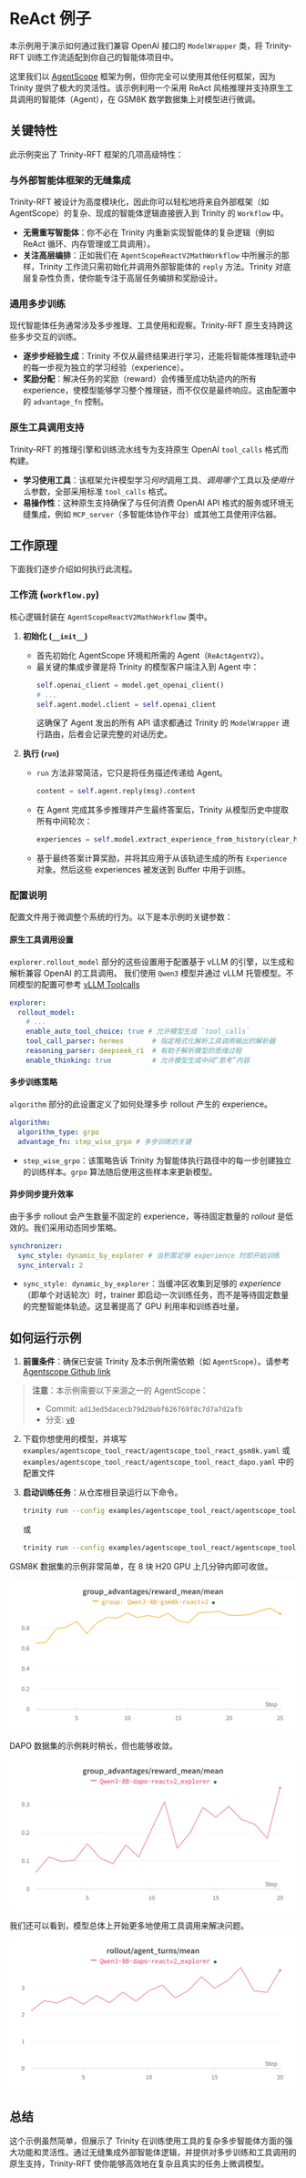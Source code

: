 # ReAct 例子

本示例用于演示如何通过我们兼容 OpenAI 接口的 `ModelWrapper` 类，将 Trinity-RFT 训练工作流适配到你自己的智能体项目中。

这里我们以 [AgentScope](https://github.com/modelscope/agentscope) 框架为例，但你完全可以使用其他任何框架，因为 Trinity 提供了极大的灵活性。该示例利用一个采用 ReAct 风格推理并支持原生工具调用的智能体（Agent），在 GSM8K 数学数据集上对模型进行微调。

## 关键特性

此示例突出了 Trinity-RFT 框架的几项高级特性：

### 与外部智能体框架的无缝集成
Trinity-RFT 被设计为高度模块化，因此你可以轻松地将来自外部框架（如 AgentScope）的复杂、现成的智能体逻辑直接嵌入到 Trinity 的 `Workflow` 中。

- **无需重写智能体**：你不必在 Trinity 内重新实现智能体的复杂逻辑（例如 ReAct 循环、内存管理或工具调用）。
- **关注高层编排**：正如我们在 `AgentScopeReactV2MathWorkflow` 中所展示的那样，Trinity 工作流只需初始化并调用外部智能体的 `reply` 方法。Trinity 对底层复杂性负责，使你能专注于高层任务编排和奖励设计。

### 通用多步训练
现代智能体任务通常涉及多步推理、工具使用和观察。Trinity-RFT 原生支持跨这些多步交互的训练。

- **逐步步经验生成**：Trinity 不仅从最终结果进行学习，还能将智能体推理轨迹中的每一步视为独立的学习经验（experience）。
- **奖励分配**：解决任务的奖励（reward）会传播至成功轨迹内的所有 experience，使模型能够学习整个推理链，而不仅仅是最终响应。这由配置中的 `advantage_fn` 控制。

### 原生工具调用支持
Trinity-RFT 的推理引擎和训练流水线专为支持原生 OpenAI `tool_calls` 格式而构建。

- **学习使用工具**：该框架允许模型学习*何时*调用工具、*调用哪个*工具以及*使用什么*参数，全部采用标准 `tool_calls` 格式。
- **易操作性**：这种原生支持确保了与任何消费 OpenAI API 格式的服务或环境无缝集成，例如 `MCP_server`（多智能体协作平台）或其他工具使用评估器。

## 工作原理

下面我们逐步介绍如何执行此流程。

### 工作流 (`workflow.py`)

核心逻辑封装在 `AgentScopeReactV2MathWorkflow` 类中。

1.  **初始化 (`__init__`)**
    - 首先初始化 AgentScope 环境和所需的 Agent（`ReActAgentV2`）。
    - 最关键的集成步骤是将 Trinity 的模型客户端注入到 Agent 中：
      ```python
      self.openai_client = model.get_openai_client()
      # ...
      self.agent.model.client = self.openai_client
      ```
      这确保了 Agent 发出的所有 API 请求都通过 Trinity 的 `ModelWrapper` 进行路由，后者会记录完整的对话历史。

2.  **执行 (`run`)**
    - `run` 方法非常简洁，它只是将任务描述传递给 Agent。
      ```python
      content = self.agent.reply(msg).content
      ```
    - 在 Agent 完成其多步推理并产生最终答案后，Trinity 从模型历史中提取所有中间轮次：
      ```python
      experiences = self.model.extract_experience_from_history(clear_history=True)
      ```
    - 基于最终答案计算奖励，并将其应用于从该轨迹生成的所有 `Experience` 对象。然后这些 experiences 被发送到 Buffer 中用于训练。

### 配置说明

配置文件用于微调整个系统的行为。以下是本示例的关键参数：

#### 原生工具调用设置

`explorer.rollout_model` 部分的这些设置用于配置基于 vLLM 的引擎，以生成和解析兼容 OpenAI 的工具调用。
我们使用 `Qwen3` 模型并通过 vLLM 托管模型。不同模型的配置可参考 [vLLM Toolcalls](https://docs.vllm.ai/en/stable/features/tool_calling.html#qwen-models)


```yaml
explorer:
  rollout_model:
    # ...
    enable_auto_tool_choice: true # 允许模型生成 `tool_calls`
    tool_call_parser: hermes       # 指定格式化解析工具调用输出的解析器
    reasoning_parser: deepseek_r1  # 有助于解析模型的思维过程
    enable_thinking: true          # 允许模型生成中间“思考”内容
```

#### 多步训练策略

`algorithm` 部分的此设置定义了如何处理多步 rollout 产生的 experience。

```yaml
algorithm:
  algorithm_type: grpo
  advantage_fn: step_wise_grpo # 多步训练的关键
```
-   `step_wise_grpo`：该策略告诉 Trinity 为智能体执行路径中的每一步创建独立的训练样本。`grpo` 算法随后使用这些样本来更新模型。

#### 异步同步提升效率

由于多步 rollout 会产生数量不固定的 experience，等待固定数量的 *rollout* 是低效的。我们采用动态同步策略。

```yaml
synchronizer:
  sync_style: dynamic_by_explorer # 当积累足够 experience 时即开始训练
  sync_interval: 2
```
-   `sync_style: dynamic_by_explorer`：当缓冲区收集到足够的 *experience*（即单个对话轮次）时，trainer 即启动一次训练任务，而不是等待固定数量的完整智能体轨迹。这显著提高了 GPU 利用率和训练吞吐量。

## 如何运行示例

1.  **前置条件**：确保已安装 Trinity 及本示例所需依赖（如 `AgentScope`）。请参考 [Agentscope Github link](https://github.com/agentscope-ai/agentscope/tree/v0_zh)

> **注意**：本示例需要以下来源之一的 AgentScope：
>  - Commit: `ad13ed5dacecb79d20abf626769f8c7d7a7d2afb`
>  - 分支: [`v0`](https://github.com/agentscope-ai/agentscope/tree/v0_zh)

2. 下载你想使用的模型，并填写 `examples/agentscope_tool_react/agentscope_tool_react_gsm8k.yaml` 或 `examples/agentscope_tool_react/agentscope_tool_react_dapo.yaml` 中的配置文件

3.  **启动训练任务**：从仓库根目录运行以下命令。

    ```bash
    trinity run --config examples/agentscope_tool_react/agentscope_tool_react_gsm8k.yaml
    ```

    或

    ```bash
    trinity run --config examples/agentscope_tool_react/agentscope_tool_react_dapo.yaml
    ```


GSM8K 数据集的示例非常简单，在 8 块 H20 GPU 上几分钟内即可收敛。

![](../../assets/agentscope_gsm8k_reward.png)

DAPO 数据集的示例耗时稍长，但也能够收敛。

![](../../assets/agentscope_dapo_reward.png)

我们还可以看到，模型总体上开始更多地使用工具调用来解决问题。

![](../../assets/agentscope_dapo_turns.png)



## 总结

这个示例虽然简单，但展示了 Trinity 在训练使用工具的复杂多步智能体方面的强大功能和灵活性。通过无缝集成外部智能体逻辑，并提供对多步训练和工具调用的原生支持，Trinity-RFT 使你能够高效地在复杂且真实的任务上微调模型。
